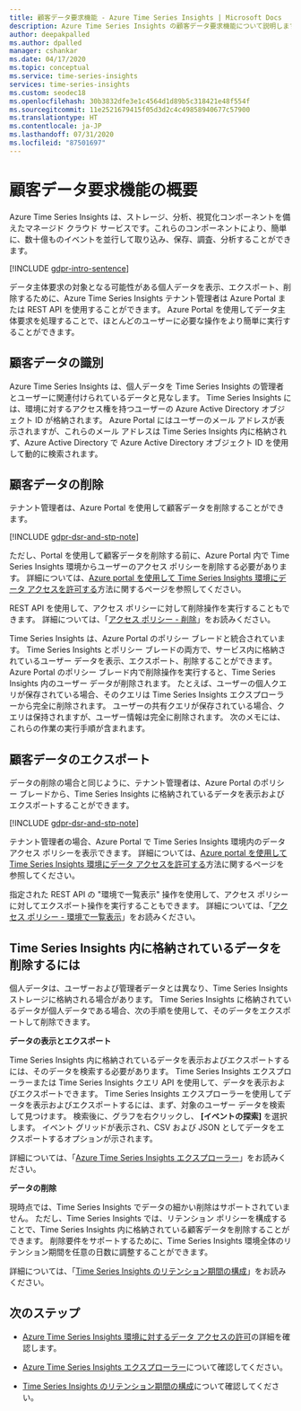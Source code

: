 ```yaml
---
title: 顧客データ要求機能 - Azure Time Series Insights | Microsoft Docs
description: Azure Time Series Insights の顧客データ要求機能について説明します。
author: deepakpalled
ms.author: dpalled
manager: cshankar
ms.date: 04/17/2020
ms.topic: conceptual
ms.service: time-series-insights
services: time-series-insights
ms.custom: seodec18
ms.openlocfilehash: 30b3832dfe3e1c4564d1d89b5c318421e48f554f
ms.sourcegitcommit: 11e2521679415f05d3d2c4c49858940677c57900
ms.translationtype: HT
ms.contentlocale: ja-JP
ms.lasthandoff: 07/31/2020
ms.locfileid: "87501697"
---
```

# <a name="summary-of-customer-data-request-features"></a>顧客データ要求機能の概要

Azure Time Series Insights は、ストレージ、分析、視覚化コンポーネントを備えたマネージド クラウド サービスです。これらのコンポーネントにより、簡単に、数十億ものイベントを並行して取り込み、保存、調査、分析することができます。

[!INCLUDE [gdpr-intro-sentence](../../includes/gdpr-intro-sentence.md)]

データ主体要求の対象となる可能性がある個人データを表示、エクスポート、削除するために、Azure Time Series Insights テナント管理者は Azure Portal または REST API を使用することができます。 Azure Portal を使用してデータ主体要求を処理することで、ほとんどのユーザーに必要な操作をより簡単に実行することができます。

## <a name="identifying-customer-data"></a>顧客データの識別

Azure Time Series Insights は、個人データを Time Series Insights の管理者とユーザーに関連付けられているデータと見なします。 Time Series Insights には、環境に対するアクセス権を持つユーザーの Azure Active Directory オブジェクト ID が格納されます。 Azure Portal にはユーザーのメール アドレスが表示されますが、これらのメール アドレスは Time Series Insights 内に格納されず、Azure Active Directory で Azure Active Directory オブジェクト ID を使用して動的に検索されます。

## <a name="deleting-customer-data"></a>顧客データの削除

テナント管理者は、Azure Portal を使用して顧客データを削除することができます。

[!INCLUDE [gdpr-dsr-and-stp-note](../../includes/gdpr-dsr-and-stp-note.md)]

ただし、Portal を使用して顧客データを削除する前に、Azure Portal 内で Time Series Insights 環境からユーザーのアクセス ポリシーを削除する必要があります。 詳細については、[Azure portal を使用して Time Series Insights 環境にデータ アクセスを許可する](time-series-insights-data-access.md)方法に関するページを参照してください。

REST API を使用して、アクセス ポリシーに対して削除操作を実行することもできます。 詳細については、「[アクセス ポリシー - 削除](/rest/api/time-series-insights/management(gen1/gen2)/accesspolicies/delete)」をお読みください。

Time Series Insights は、Azure Portal のポリシー ブレードと統合されています。 Time Series Insights とポリシー ブレードの両方で、サービス内に格納されているユーザー データを表示、エクスポート、削除することができます。 Azure Portal のポリシー ブレード内で削除操作を実行すると、Time Series Insights 内のユーザー データが削除されます。 たとえば、ユーザーの個人クエリが保存されている場合、そのクエリは Time Series Insights エクスプローラーから完全に削除されます。 ユーザーの共有クエリが保存されている場合、クエリは保持されますが、ユーザー情報は完全に削除されます。 次のメモには、これらの作業の実行手順が含まれます。

## <a name="exporting-customer-data"></a>顧客データのエクスポート

データの削除の場合と同じように、テナント管理者は、Azure Portal のポリシー ブレードから、Time Series Insights に格納されているデータを表示およびエクスポートすることができます。

[!INCLUDE [gdpr-dsr-and-stp-note](../../includes/gdpr-dsr-and-stp-note.md)]

テナント管理者の場合、Azure Portal で Time Series Insights 環境内のデータ アクセス ポリシーを表示できます。 詳細については、[Azure portal を使用して Time Series Insights 環境にデータ アクセスを許可する](time-series-insights-data-access.md)方法に関するページを参照してください。

指定された REST API の "環境で一覧表示" 操作を使用して、アクセス ポリシーに対してエクスポート操作を実行することもできます。 詳細については、「[アクセス ポリシー - 環境で一覧表示](/rest/api/time-series-insights/management(gen1/gen2)/accesspolicies/listbyenvironment)」をお読みください。

## <a name="to-delete-data-stored-within-time-series-insights"></a>Time Series Insights 内に格納されているデータを削除するには

個人データは、ユーザーおよび管理者データとは異なり、Time Series Insights ストレージに格納される場合があります。 Time Series Insights に格納されているデータが個人データである場合、次の手順を使用して、そのデータをエクスポートして削除できます。

**データの表示とエクスポート**

Time Series Insights 内に格納されているデータを表示およびエクスポートするには、そのデータを検索する必要があります。 Time Series Insights エクスプローラーまたは Time Series Insights クエリ API を使用して、データを表示およびエクスポートできます。 Time Series Insights エクスプローラーを使用してデータを表示およびエクスポートするには、まず、対象のユーザー データを検索して見つけます。 検索後に、グラフを右クリックし、 **[イベントの探索]** を選択します。 イベント グリッドが表示され、CSV および JSON としてデータをエクスポートするオプションが示されます。

詳細については、「[Azure Time Series Insights エクスプローラー](time-series-insights-explorer.md)」をお読みください。

**データの削除**

現時点では、Time Series Insights でデータの細かい削除はサポートされていません。 ただし、Time Series Insights では、リテンション ポリシーを構成することで、Time Series Insights 内に格納されている顧客データを削除することができます。 削除要件をサポートするために、Time Series Insights 環境全体のリテンション期間を任意の日数に調整することができます。

詳細については、「[Time Series Insights のリテンション期間の構成](time-series-insights-how-to-configure-retention.md)」をお読みください。

## <a name="next-steps"></a>次のステップ

* [Azure Time Series Insights 環境に対するデータ アクセスの許可](./time-series-insights-data-access.md)の詳細を確認します。

* [Azure Time Series Insights エクスプローラー](time-series-insights-explorer.md)について確認してください。

* [Time Series Insights のリテンション期間の構成](time-series-insights-how-to-configure-retention.md)について確認してください。
